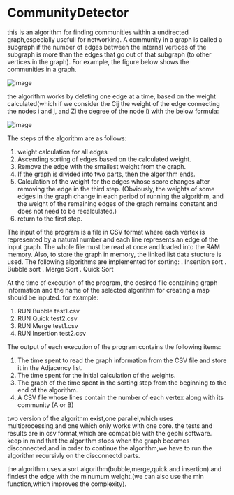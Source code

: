 # CommunityDetector
this is an algorithm for finding communities within a undirected graph,especially usefull for networking.
A community in a graph is called a subgraph if the number of edges between the internal vertices of the subgraph is more than the edges that go out of that subgraph (to other vertices in the graph). For example, the figure below shows the communities in a graph.

![image](https://github.com/MahdiTheGreat/CommunityDetector/assets/47212121/0bafd8d4-1150-4b83-9545-b8c174e8f63d)

the algorithm works by deleting one edge at a time, based on the weight calculated(which if we consider the Cij the weight of the edge connecting the nodes i and j, and Zi the degree of the node i) with the below formula:

![image](https://github.com/MahdiTheGreat/CommunityDetector/assets/47212121/5c4aaf0e-ab75-46ec-9bb5-6d86bac1228c)

The steps of the algorithm are as follows:
1. weight calculation for all edges
2. Ascending sorting of edges based on the calculated weight.
3. Remove the edge with the smallest weight from the graph.
4. If the graph is divided into two parts, then the algorithm ends.
5. Calculation of the weight for the edges whose score changes after removing the edge in the third step. (Obviously, the weights of some edges in the graph change in each period of running the algorithm, and the weight of the remaining edges of the graph remains constant and does not need to be recalculated.)
6. return to the first step.

The input of the program is a file in CSV format where each vertex is represented by a natural number and each line represents an edge of the input graph. The whole file must be read at once and loaded into the RAM memory. Also, to store the graph in memory, the linked list data stucture is used. 
The following algorithms are implemented for sorting:
. Insertion sort
. Bubble sort
. Merge Sort
. Quick Sort

At the time of execution of the program, the desired file containing graph information and the name of the selected algorithm for creating a map should be inputed. for example:

1. RUN Bubble test1.csv
2. RUN Quick test2.csv
3. RUN Merge test1.csv
4. RUN Insertion test2.csv

The output of each execution of the program contains the following items:

1. The time spent to read the graph information from the CSV file and store it in the Adjacency list.
2. The time spent for the initial calculation of the weights.
3. The graph of the time spent in the sorting step from the beginning to the end of the algorithm.
4. A CSV file whose lines contain the number of each vertex along with its community (A or B)

two version of the algorithm exist,one parallel,which uses multiprocessing,and one which only works with one core.
the tests and results are in csv format,which are compatible with the gephi software.
keep in mind that the algorithm stops when the graph becomes disconnected,and in order to continue the algorithm,we have to run the algorithm recursivly on the disconnectd parts.

the algorithm uses a sort algorithm(bubble,merge,quick and insertion) and findest the edge with the minumum weight.(we can also use the min function,which improves the complexity).
